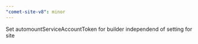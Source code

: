 ```yaml
---
"comet-site-v8": minor
---
```


Set automountServiceAccountToken for builder independend of setting for site
